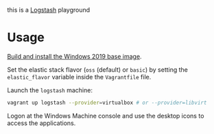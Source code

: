 this is a [Logstash](https://www.elastic.co/products/logstash) playground

# Usage

[Build and install the Windows 2019 base image](https://github.com/rgl/windows-2016-vagrant).

Set the elastic stack flavor (`oss` (default) or `basic`) by setting the `elastic_flavor` variable inside the `Vagrantfile` file.

Launch the `logstash` machine:

```bash
vagrant up logstash --provider=virtualbox # or --provider=libvirt
```

Logon at the Windows Machine console and use the desktop icons to access the applications.
